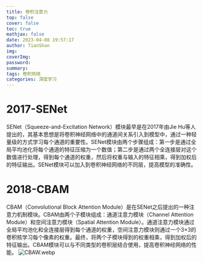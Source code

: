 ```yaml
---
title: 卷积注意力
top: false
cover: false
toc: true
mathjax: false
date: 2023-04-08 19:57:17
author: TianShan
img:
coverImg:
password:
summary:
tags: 卷积网络
categories: 深度学习
---
```

# 2017-SENet
SENet（Squeeze-and-Excitation Network）模块最早是在2017年由Jie Hu等人提出的，其基本思想是将卷积神经网络中的通道间关系引入到模型中，通过一种轻量级的方式学习每个通道的重要性。SENet模块由两个步骤组成：第一步是通过全局平均池化将每个通道的特征压缩为一个数值；第二步是通过两个全连接层对这个数值进行处理，得到每个通道的权重，然后将权重与输入的特征相乘，得到加权后的特征输出。SENet模块可以加入到卷积神经网络的不同层，提高模型的准确性。

# 2018-CBAM
CBAM（Convolutional Block Attention Module）是在SENet之后提出的一种注意力机制模块。CBAM由两个子模块组成：通道注意力模块（Channel Attention Module）和空间注意力模块（Spatial Attention Module）。通道注意力模块通过全局平均池化和全连接层得到每个通道的权重，空间注意力模块则通过一个3×3的卷积核学习每个像素的权重。最终，将两个子模块得到的权重相乘，得到加权后的特征输出。CBAM模块可以与不同类型的卷积层结合使用，提高卷积神经网络的性能。
![CBAW.webp](https://blog95.oss-cn-beijing.aliyuncs.com/CNN/CBAW.webp)
